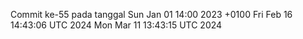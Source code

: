 Commit ke-55 pada tanggal Sun Jan 01 14:00 2023 +0100
Fri Feb 16 14:43:06 UTC 2024
Mon Mar 11 13:43:15 UTC 2024
